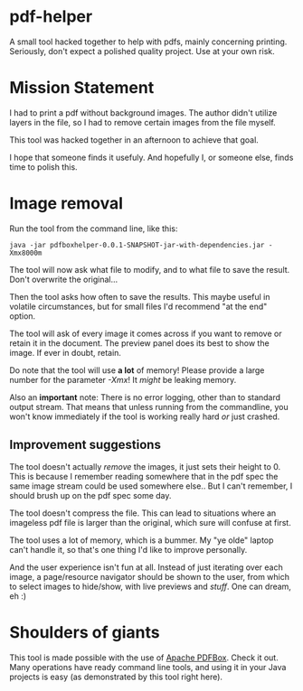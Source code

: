 # pdf-helper
A small tool hacked together to help with pdfs, mainly concerning printing. Seriously, don't expect a polished quality project. Use at your own risk.

# Mission Statement
I had to print a pdf without background images. The author didn't utilize layers in the file, so I had to remove certain images from the file myself.

This tool was hacked together in an afternoon to achieve that goal.

I hope that someone finds it usefuly. And hopefully I, or someone else, finds time to polish this.

# Image removal

Run the tool from the command line, like this:

```
java -jar pdfboxhelper-0.0.1-SNAPSHOT-jar-with-dependencies.jar -Xmx8000m
```

The tool will now ask what file to modify, and to what file to save the result. Don't overwrite the original...

Then the tool asks how often to save the results. This maybe useful in volatile circumstances, but for small files I'd recommend "at the end" option.

The tool will ask of every image it comes across if you want to remove or retain it in the document. The preview panel does its best to show the image. If ever in doubt, retain.

Do note that the tool will use __a lot__ of memory! Please provide a large number for the parameter _-Xmx_! It _might_ be leaking memory.

Also an __important__ note: There is no error logging, other than to standard output stream. That means that unless running from the commandline, you won't know immediately if the tool is working really hard _or_ just crashed.

## Improvement suggestions

The tool doesn't actually _remove_ the images, it just sets their height to 0. This is because I remember reading somewhere that in the pdf spec the same image stream could be used somewhere else.. But I can't remember, I should brush up on the pdf spec some day.

The tool doesn't compress the file. This can lead to situations where an imageless pdf file is larger than the original, which sure will confuse at first.

The tool uses a lot of memory, which is a bummer. My "ye olde" laptop can't handle it, so that's one thing I'd like to improve personally.

And the user experience isn't fun at all. Instead of just iterating over each image, a page/resource navigator should be shown to the user, from which to select images to hide/show, with live previews and _stuff_. One can dream, eh :)

# Shoulders of giants

This tool is made possible with the use of [Apache PDFBox](https://pdfbox.apache.org/). Check it out. Many operations have ready command line tools, and using it in your Java projects is easy (as demonstrated by this tool right here).

